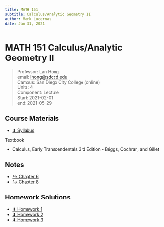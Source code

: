 ```yaml
---
title: MATH 151
subtitle: Calculus/Analytic Geometry II
author: Mark Lucernas
date: Jan 31, 2021
---
```



# MATH 151 Calculus/Analytic Geometry II
> Professor: Lan Hong<br>
> email: lhong@sdccd.edu<br>
> Campus: San Diego City College (online)<br>
> Units: 4<br>
> Component: Lecture<br>
> Start: 2021-02-01<br>
> end: 2021-05-29<br>

## Course Materials

- [⬇ Syllabus](file:../../../files/winter-2021/MATH-151/syllabus.pdf)

Textbook

- Calculus, Early Transcendentals 3rd Edition - Briggs, Cochran, and Gillet

## Notes

- [↪ Chapter 6](notes/ch-6/index)
- [↪ Chapter 8](notes/ch-8/index)

## Homework Solutions

- [⬇ Homework 1](file:../../../files/winter-2021/MATH-151/homeworks/homework1.pdf)
- [⬇ Homework 2](file:../../../files/winter-2021/MATH-151/homeworks/homework2.pdf)
- [⬇ Homework 3](file:../../../files/winter-2021/MATH-151/homeworks/homework3.pdf)

